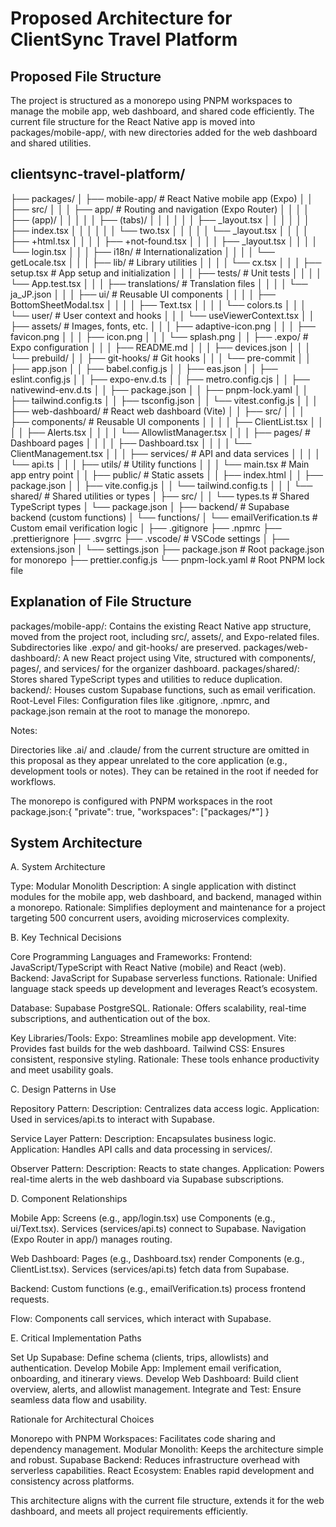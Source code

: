 # Proposed Architecture for ClientSync Travel Platform

## Proposed File Structure

The project is structured as a monorepo using PNPM workspaces to manage the mobile app, web dashboard, and shared code efficiently. The current file structure for the React Native app is moved into packages/mobile-app/, with new directories added for the web dashboard and shared utilities.

## clientsync-travel-platform/

├── packages/
│   ├── mobile-app/                      # React Native mobile app (Expo)
│   │   ├── src/
│   │   │   ├── app/                     # Routing and navigation (Expo Router)
│   │   │   │   ├── (app)/
│   │   │   │   │   ├── (tabs)/
│   │   │   │   │   │   ├── _layout.tsx
│   │   │   │   │   │   ├── index.tsx
│   │   │   │   │   │   └── two.tsx
│   │   │   │   │   └── _layout.tsx
│   │   │   │   ├── +html.tsx
│   │   │   │   ├── +not-found.tsx
│   │   │   │   ├── _layout.tsx
│   │   │   │   └── login.tsx
│   │   │   ├── i18n/                    # Internationalization
│   │   │   │   └── getLocale.tsx
│   │   │   ├── lib/                     # Library utilities
│   │   │   │   └── cx.tsx
│   │   │   ├── setup.tsx                # App setup and initialization
│   │   │   ├── tests/                   # Unit tests
│   │   │   │   └── App.test.tsx
│   │   │   ├── translations/            # Translation files
│   │   │   │   └── ja_JP.json
│   │   │   ├── ui/                      # Reusable UI components
│   │   │   │   ├── BottomSheetModal.tsx
│   │   │   │   ├── Text.tsx
│   │   │   │   └── colors.ts
│   │   │   └── user/                    # User context and hooks
│   │   │       └── useViewerContext.tsx
│   │   ├── assets/                      # Images, fonts, etc.
│   │   │   ├── adaptive-icon.png
│   │   │   ├── favicon.png
│   │   │   ├── icon.png
│   │   │   └── splash.png
│   │   ├── .expo/                       # Expo configuration
│   │   │   ├── README.md
│   │   │   ├── devices.json
│   │   │   └── prebuild/
│   │   ├── git-hooks/                   # Git hooks
│   │   │   └── pre-commit
│   │   ├── app.json
│   │   ├── babel.config.js
│   │   ├── eas.json
│   │   ├── eslint.config.js
│   │   ├── expo-env.d.ts
│   │   ├── metro.config.cjs
│   │   ├── nativewind-env.d.ts
│   │   ├── package.json
│   │   ├── pnpm-lock.yaml
│   │   ├── tailwind.config.ts
│   │   ├── tsconfig.json
│   │   └── vitest.config.js
│   │
│   ├── web-dashboard/                   # React web dashboard (Vite)
│   │   ├── src/
│   │   │   ├── components/              # Reusable UI components
│   │   │   │   ├── ClientList.tsx
│   │   │   │   ├── Alerts.tsx
│   │   │   │   └── AllowlistManager.tsx
│   │   │   ├── pages/                   # Dashboard pages
│   │   │   │   ├── Dashboard.tsx
│   │   │   │   └── ClientManagement.tsx
│   │   │   ├── services/                # API and data services
│   │   │   │   └── api.ts
│   │   │   ├── utils/                   # Utility functions
│   │   │   └── main.tsx                 # Main app entry point
│   │   ├── public/                      # Static assets
│   │   ├── index.html
│   │   ├── package.json
│   │   ├── vite.config.js
│   │   └── tailwind.config.ts
│   │
│   └── shared/                          # Shared utilities or types
│       ├── src/
│       │   └── types.ts                 # Shared TypeScript types
│       └── package.json
│
├── backend/                             # Supabase backend (custom functions)
│   └── functions/
│       └── emailVerification.ts         # Custom email verification logic
│
├── .gitignore
├── .npmrc
├── .prettierignore
├── .svgrrc
├── .vscode/                             # VSCode settings
│   ├── extensions.json
│   └── settings.json
├── package.json                         # Root package.json for monorepo
├── prettier.config.js
└── pnpm-lock.yaml                       # Root PNPM lock file

## Explanation of File Structure

packages/mobile-app/: Contains the existing React Native app structure, moved from the project root, including src/, assets/, and Expo-related files. Subdirectories like .expo/ and git-hooks/ are preserved.
packages/web-dashboard/: A new React project using Vite, structured with components/, pages/, and services/ for the organizer dashboard.
packages/shared/: Stores shared TypeScript types and utilities to reduce duplication.
backend/: Houses custom Supabase functions, such as email verification.
Root-Level Files: Configuration files like .gitignore, .npmrc, and package.json remain at the root to manage the monorepo.

Notes: 

Directories like .ai/ and .claude/ from the current structure are omitted in this proposal as they appear unrelated to the core application (e.g., development tools or notes). They can be retained in the root if needed for workflows.

The monorepo is configured with PNPM workspaces in the root package.json:{
  "private": true,
  "workspaces": ["packages/*"]
}




## System Architecture
A. System Architecture

Type: Modular Monolith
Description: A single application with distinct modules for the mobile app, web dashboard, and backend, managed within a monorepo.
Rationale: Simplifies deployment and maintenance for a project targeting 500 concurrent users, avoiding microservices complexity.

B. Key Technical Decisions

Core Programming Languages and Frameworks:
Frontend: JavaScript/TypeScript with React Native (mobile) and React (web).
Backend: JavaScript for Supabase serverless functions.
Rationale: Unified language stack speeds up development and leverages React’s ecosystem.


Database: Supabase PostgreSQL.
Rationale: Offers scalability, real-time subscriptions, and authentication out of the box.


Key Libraries/Tools:
Expo: Streamlines mobile app development.
Vite: Provides fast builds for the web dashboard.
Tailwind CSS: Ensures consistent, responsive styling.
Rationale: These tools enhance productivity and meet usability goals.



C. Design Patterns in Use

Repository Pattern:
Description: Centralizes data access logic.
Application: Used in services/api.ts to interact with Supabase.


Service Layer Pattern:
Description: Encapsulates business logic.
Application: Handles API calls and data processing in services/.


Observer Pattern:
Description: Reacts to state changes.
Application: Powers real-time alerts in the web dashboard via Supabase subscriptions.



D. Component Relationships

Mobile App:
Screens (e.g., app/login.tsx) use Components (e.g., ui/Text.tsx).
Services (services/api.ts) connect to Supabase.
Navigation (Expo Router in app/) manages routing.


Web Dashboard:
Pages (e.g., Dashboard.tsx) render Components (e.g., ClientList.tsx).
Services (services/api.ts) fetch data from Supabase.


Backend:
Custom functions (e.g., emailVerification.ts) process frontend requests.


Flow: Components call services, which interact with Supabase.

E. Critical Implementation Paths

Set Up Supabase: Define schema (clients, trips, allowlists) and authentication.
Develop Mobile App: Implement email verification, onboarding, and itinerary views.
Develop Web Dashboard: Build client overview, alerts, and allowlist management.
Integrate and Test: Ensure seamless data flow and usability.


Rationale for Architectural Choices

Monorepo with PNPM Workspaces: Facilitates code sharing and dependency management.
Modular Monolith: Keeps the architecture simple and robust.
Supabase Backend: Reduces infrastructure overhead with serverless capabilities.
React Ecosystem: Enables rapid development and consistency across platforms.

This architecture aligns with the current file structure, extends it for the web dashboard, and meets all project requirements efficiently.
